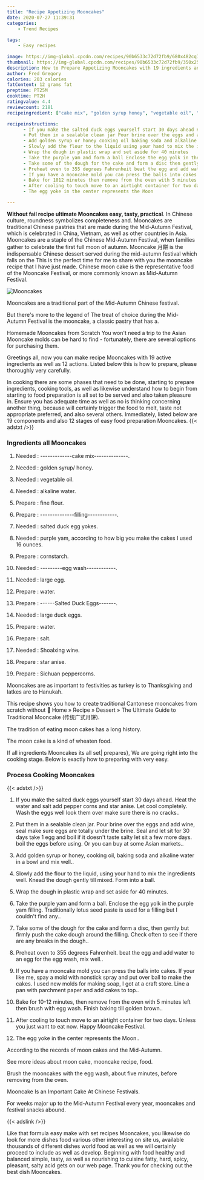 ```yaml
---
title: "Recipe Appetizing Mooncakes"
date: 2020-07-27 11:39:31
categories:
    - Trend Recipes
    
tags:
    - Easy recipes

image: https://img-global.cpcdn.com/recipes/90b6533c72d72fb9/680x482cq70/mooncakes-recipe-main-photo.jpg
thumbnail: https://img-global.cpcdn.com/recipes/90b6533c72d72fb9/350x250cq70/mooncakes-recipe-main-photo.jpg
description: How to Prepare Appetizing Mooncakes with 19 ingredients and 12 stages of easy cooking.
author: Fred Gregory
calories: 203 calories
fatContent: 12 grams fat
preptime: PT25M
cooktime: PT2H
ratingvalue: 4.4
reviewcount: 2181
recipeingredient: ["cake mix", "golden syrup honey", "vegetable oil", "alkaline water", "fine flour", "filling", "salted duck egg yokes", "purple yam according to how big you make the cakes I used 16 ounces", "cornstarch", "egg wash", "large egg", "water", "Salted Duck Eggs", "large duck eggs", "water", "salt", "Shoalxing wine", "star anise", "Sichuan peppercorns"]

recipeinstructions: 
      - If you make the salted duck eggs yourself start 30 days ahead Heat the water and salt add pepper corns and star anise Let cool completely Wash the eggs well look them over make sure there is no cracks 
      - Put them in a sealable clean jar Pour brine over the eggs and add wine seal make sure eggs are totally under the brine Seal and let sit for 30 days take 1 egg and boil if it doesnt taste salty let sit a few more days boil the eggs before using Or you can buy at some Asian markets 
      - Add golden syrup or honey cooking oil baking soda and alkaline water in a bowl and mix well 
      - Slowly add the flour to the liquid using your hand to mix the ingredients well Knead the dough gently till mixed Form into a ball 
      - Wrap the dough in plastic wrap and set aside for 40 minutes 
      - Take the purple yam and form a ball Enclose the egg yolk in the purple yam filling Traditionally lotus seed paste is used for a filling but I couldnt find any 
      - Take some of the dough for the cake and form a disc then gently but firmly push the cake dough around the filling Check often to see if there are any breaks in the dough 
      - Preheat oven to 355 degrees Fahrenheit beat the egg and add water to an egg for the egg wash mix well 
      - If you have a mooncake mold you can press the balls into cakes If your like me spay a mold with nonstick spray and put over ball to make the cakes I used new molds for making soap I got at a craft store Line a pan with parchment paper and add cakes to top 
      - Bake for 1012 minutes then remove from the oven with 5 minutes left then brush with egg wash Finish baking till golden brown 
      - After cooling to touch move to an airtight container for two days Unless you just want to eat now Happy Mooncake Festival 
      - The egg yoke in the center represents the Moon

---
```




**Without fail recipe ultimate Mooncakes easy, tasty, practical**. In Chinese culture, roundness symbolizes completeness and. Mooncakes are traditional Chinese pastries that are made during the Mid-Autumn Festival, which is celebrated in China, Vietnam, as well as other countries in Asia. Mooncakes are a staple of the Chinese Mid-Autumn Festival, when families gather to celebrate the first full moon of autumn. Mooncake 月餅 is the indispensable Chinese dessert served during the mid-autumn festival which falls on the This is the perfect time for me to share with you the mooncake recipe that I have just made. Chinese moon cake is the representative food of the Mooncake Festival, or more commonly known as Mid-Autumn Festival.


![Mooncakes](https://img-global.cpcdn.com/recipes/90b6533c72d72fb9/680x482cq70/mooncakes-recipe-main-photo.jpg "Mooncakes")



Mooncakes are a traditional part of the Mid-Autumn Chinese festival.

But there&#39;s more to the legend of The treat of choice during the Mid-Autumn Festival is the mooncake, a classic pastry that has a.

Homemade Mooncakes from Scratch You won&#39;t need a trip to the Asian Mooncake molds can be hard to find - fortunately, there are several options for purchasing them.


Greetings all, now you can make recipe Mooncakes with 19 active ingredients as well as 12 actions. Listed below this is how to prepare, please thoroughly very carefully.

In cooking there are some phases that need to be done, starting to prepare ingredients, cooking tools, as well as likewise understand how to begin from starting to food preparation is all set to be served and also taken pleasure in. Ensure you has adequate time as well as no is thinking concerning another thing, because will certainly trigger the food to melt, taste not appropriate preferred, and also several others. Immediately, listed below are 19 components and also 12 stages of easy food preparation Mooncakes.
{{< adstxt />}}

### Ingredients all Mooncakes


1. Needed  : -------------cake mix--------------.

1. Needed  : golden syrup/ honey.

1. Needed  : vegetable oil.

1. Needed  : alkaline water.

1. Prepare  : fine flour.

1. Prepare  : --------------filling------------.

1. Needed  : salted duck egg yokes.

1. Needed  : purple yam, according to how big you make the cakes I used 16 ounces.

1. Prepare  : cornstarch.

1. Needed  : ---------egg wash------------.

1. Needed  : large egg.

1. Prepare  : water.

1. Prepare  : ------Salted Duck Eggs-------.

1. Needed  : large duck eggs.

1. Prepare  : water.

1. Prepare  : salt.

1. Needed  : Shoalxing wine.

1. Prepare  : star anise.

1. Prepare  : Sichuan peppercorns.


Mooncakes are as important to festivities as turkey is to Thanksgiving and latkes are to Hanukah.

This recipe shows you how to create traditional Cantonese mooncakes from scratch without  Home » Recipe » Dessert » The Ultimate Guide to Traditional Mooncake (传统广式月饼).

The tradition of eating moon cakes has a long history.

The moon cake is a kind of wheaten food.


If all ingredients Mooncakes its all set| prepares}, We are going right into the cooking stage. Below is exactly how to preparing with very easy.

### Process Cooking Mooncakes

{{< adstxt />}}


1. If you make the salted duck eggs yourself start 30 days ahead. Heat the water and salt add pepper corns and star anise. Let cool completely. Wash the eggs well look them over make sure there is no cracks..



1. Put them in a sealable clean jar. Pour brine over the eggs and add wine, seal make sure eggs are totally under the brine. Seal and let sit for 30 days take 1 egg and boil if it doesn&#39;t taste salty let sit a few more days. boil the eggs before using. Or you can buy at some Asian markets..



1. Add golden syrup or honey, cooking oil, baking soda and alkaline water in a bowl and mix well..



1. Slowly add the flour to the liquid, using your hand to mix the ingredients well. Knead the dough gently till mixed. Form into a ball.



1. Wrap the dough in plastic wrap and set aside for 40 minutes.



1. Take the purple yam and form a ball. Enclose the egg yolk in the purple yam filling. Traditionally lotus seed paste is used for a filling but I couldn&#39;t find any..



1. Take some of the dough for the cake and form a disc, then gently but firmly push the cake dough around the filling. Check often to see if there are any breaks in the dough..



1. Preheat oven to 355 degrees Fahrenheit. beat the egg and add water to an egg for the egg wash, mix well..



1. If you have a mooncake mold you can press the balls into cakes. If your like me, spay a mold with nonstick spray and put over ball to make the cakes. I used new molds for making soap, I got at a craft store. Line a pan with parchment paper and add cakes to top..



1. Bake for 10-12 minutes, then remove from the oven with 5 minutes left then brush with egg wash. Finish baking till golden brown..



1. After cooling to touch move to an airtight container for two days. Unless you just want to eat now. Happy Mooncake Festival.



1. The egg yoke in the center represents the Moon..




According to the records of moon cakes and the Mid-Autumn.

See more ideas about moon cake, mooncake recipe, food.

Brush the mooncakes with the egg wash, about five minutes, before removing from the oven.

Mooncake Is an Important Cake At Chinese Festivals.

For weeks major up to the Mid-Autumn Festival every year, mooncakes and festival snacks abound.


{{< adslink />}}

Like that formula easy make with set recipes Mooncakes, you likewise do look for more dishes food various other interesting on site us, available thousands of different dishes world food as well as we will certainly proceed to include as well as develop. Beginning with food healthy and balanced simple, tasty, as well as nourishing to cuisine fatty, hard, spicy, pleasant, salty acid gets on our web page. Thank you for checking out the best dish Mooncakes.
